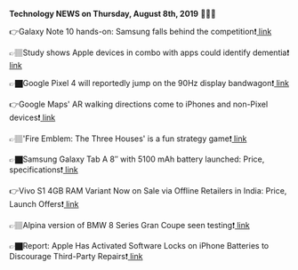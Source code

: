 <b>Technology NEWS on Thursday, August 8th, 2019</b> 📡📡📡 

👉Galaxy Note 10 hands-on: Samsung falls behind the competition❗️<a href='https://www.google.com/url?rct=j&sa=t&url=https://arstechnica.com/gadgets/2019/08/galaxy-note10-hands-on-samsung-falls-behind-the-competition/&ct=ga&cd=CAIyGmVjZmViYzNiZjFkNzQyNDM6Y29tOmVuOlVT&usg=AFQjCNGkk-4HJi-0FgC0TOhY4D1_FiNg9Q'> link</a>

👉🏽Study shows Apple devices in combo with apps could identify dementia❗️<a href='https://www.google.com/url?rct=j&sa=t&url=https://whtc.com/news/articles/2019/aug/08/study-shows-apple-devices-in-combo-with-apps-could-identify-dementia/925828/&ct=ga&cd=CAIyGmVjZmViYzNiZjFkNzQyNDM6Y29tOmVuOlVT&usg=AFQjCNHqGMbqgyMlJDFNvJaPRJhKbKmCew'> link</a>

👉🏿Google Pixel 4 will reportedly jump on the 90Hz display bandwagon❗️<a href='https://www.google.com/url?rct=j&sa=t&url=https://arstechnica.com/gadgets/2019/08/google-pixel-4-will-reportedly-jump-on-the-90hz-display-bandwagon/&ct=ga&cd=CAIyGmVjZmViYzNiZjFkNzQyNDM6Y29tOmVuOlVT&usg=AFQjCNEcAJiFOvejpcdX8KpsRzAwmedRMw'> link</a>

👉Google Maps' AR walking directions come to iPhones and non-Pixel devices❗️<a href='https://www.google.com/url?rct=j&sa=t&url=https://www.fastcompany.com/90387626/google-maps-ar-walking-directions-come-to-iphones-and-non-pixel-devices&ct=ga&cd=CAIyGmVjZmViYzNiZjFkNzQyNDM6Y29tOmVuOlVT&usg=AFQjCNGHCdgXPeiS-iy3BqWEcjQGBQCgwg'> link</a>

👉🏽'Fire Emblem: The Three Houses' is a fun strategy game❗️<a href='https://www.google.com/url?rct=j&sa=t&url=https://www.iol.co.za/entertainment/gaming/reviews/fire-emblem-the-three-houses-is-a-fun-strategy-game-30485501&ct=ga&cd=CAIyGmVjZmViYzNiZjFkNzQyNDM6Y29tOmVuOlVT&usg=AFQjCNHJKe9zJpN9LGnQp8SlPseG3D8tng'> link</a>

👉🏿Samsung Galaxy Tab A 8″ with 5100 mAh battery launched: Price, specifications❗️<a href='https://www.google.com/url?rct=j&sa=t&url=https://indianexpress.com/article/technology/mobile-tabs/samsung-galaxy-tab-a-8-with-5100-mah-battery-launched-price-specifications-5887979/&ct=ga&cd=CAIyGmVjZmViYzNiZjFkNzQyNDM6Y29tOmVuOlVT&usg=AFQjCNEOVrpVvvX4wA3jFTdwdgUzHXGNGA'> link</a>

👉Vivo S1 4GB RAM Variant Now on Sale via Offline Retailers in India: Price, Launch Offers❗️<a href='https://www.google.com/url?rct=j&sa=t&url=https://gadgets.ndtv.com/mobiles/news/vivo-s1-sale-today-price-in-india-rs-17990-specifications-offers-offline-2082096&ct=ga&cd=CAIyGmVjZmViYzNiZjFkNzQyNDM6Y29tOmVuOlVT&usg=AFQjCNEGKFrerGwV_IGez5GFR1WcI4MWQQ'> link</a>

👉🏽Alpina version of BMW 8 Series Gran Coupe seen testing❗️<a href='https://www.google.com/url?rct=j&sa=t&url=https://www.autocar.co.uk/car-news/new-cars/alpina-version-bmw-8-series-gran-coupe-seen-testing&ct=ga&cd=CAIyGmVjZmViYzNiZjFkNzQyNDM6Y29tOmVuOlVT&usg=AFQjCNFMIzSHjR-sa7Yr9rojkqguvJHO7w'> link</a>

👉🏿Report: Apple Has Activated Software Locks on iPhone Batteries to Discourage Third-Party Repairs❗️<a href='https://www.google.com/url?rct=j&sa=t&url=https://gizmodo.com/report-apple-has-activated-software-locks-on-iphone-ba-1837053225&ct=ga&cd=CAIyGmVjZmViYzNiZjFkNzQyNDM6Y29tOmVuOlVT&usg=AFQjCNGhKMFlQP4r4Ux-CrTWJZZhTg2hgg'> link</a>

